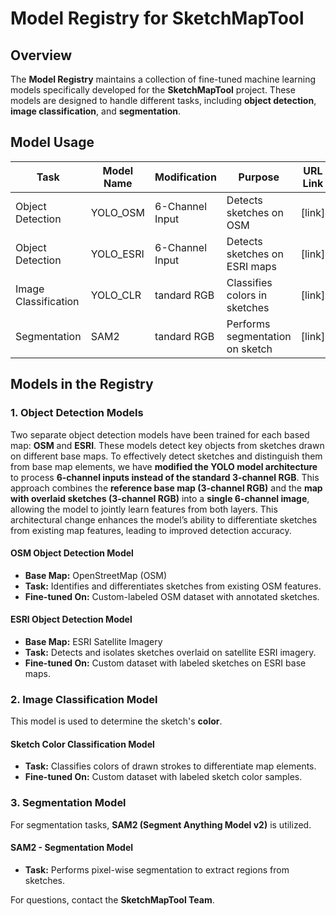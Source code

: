 # Model Registry for SketchMapTool

## Overview
The **Model Registry** maintains a collection of fine-tuned machine learning models specifically developed for the **SketchMapTool** project. These models are designed to handle different tasks, including **object detection**, **image classification**, and **segmentation**.


## Model Usage
| Task | Model Name |Modification|Purpose |URL Link|
|------|-----------|---------|---------|---------|
| Object Detection | YOLO_OSM | 6-Channel Input |Detects sketches on OSM |[link]|
| Object Detection | YOLO_ESRI |6-Channel Input | Detects sketches on ESRI maps |[link]|
| Image Classification | YOLO_CLR | tandard RGB  |Classifies colors in sketches |[link]|
| Segmentation | SAM2 | tandard RGB | Performs segmentation on sketch |[link]|

## Models in the Registry
### 1. Object Detection Models
Two separate object detection models have been trained for each based map: **OSM** and **ESRI**. These models detect key objects from sketches drawn on different base maps.
To effectively detect sketches and distinguish them from base map elements, we have **modified the YOLO model architecture** to process **6-channel inputs instead of the standard 3-channel RGB**. 
This approach combines the **reference base map (3-channel RGB)** and the **map with overlaid sketches (3-channel RGB)** into a **single 6-channel image**, allowing the model to jointly learn features from both layers. 
This architectural change enhances the model’s ability to differentiate sketches from existing map features, leading to improved detection accuracy.

#### **OSM Object Detection Model**
- **Base Map:** OpenStreetMap (OSM)
- **Task:** Identifies and differentiates sketches from existing OSM features.
- **Fine-tuned On:** Custom-labeled OSM dataset with annotated sketches.

#### **ESRI Object Detection Model**
- **Base Map:** ESRI Satellite Imagery
- **Task:** Detects and isolates sketches overlaid on satellite ESRI imagery.
- **Fine-tuned On:** Custom dataset with labeled sketches on ESRI base maps.

### 2. Image Classification Model
This model is used to determine the sketch's **color**.

#### **Sketch Color Classification Model**
- **Task:** Classifies colors of drawn strokes to differentiate map elements.
- **Fine-tuned On:** Custom dataset with labeled sketch color samples.

### 3. Segmentation Model
For segmentation tasks, **SAM2 (Segment Anything Model v2)** is utilized.

#### **SAM2 - Segmentation Model**
- **Task:** Performs pixel-wise segmentation to extract regions from sketches.


For questions, contact the **SketchMapTool Team**.

